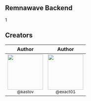 ## Remnawave Backend
1

## Creators

|                                                                                                                                                   Author                                                                                                                                                    |                                                                                                                                    Author                                                                                                                                     |
| :---------------------------------------------------------------------------------------------------------------------------------------------------------------------------------------------------------------------------------------------------------------------------------------------------------: | :---------------------------------------------------------------------------------------------------------------------------------------------------------------------------------------------------------------------------------------------------------------------------------: |
| [<img src="https://github.com/kastov.png?size=115" width=115><br><sub>@kastov</sub>](https://github.com/kastov) | [<img src="https://github.com/exact01.png?size=250" width=115><br><sub>@exact01</sub>](https://github.com/exact01) |
